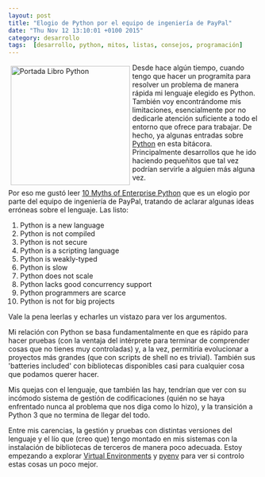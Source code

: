 ```yaml
---
layout: post
title: "Elogio de Python por el equipo de ingeniería de PayPal"
date: "Thu Nov 12 13:10:01 +0100 2015"
category: desarrollo
tags:  [desarrollo, python, mitos, listas, consejos, programación]
---
```






<a href="https://www.flickr.com/photos/fernand0/4748574677/" title="Portada Libro Python"><img src="https://c1.staticflickr.com/5/4097/4748574677_5c6d3db6cb_m.jpg" width="240"  alt="Portada Libro Python" style="float:left; margin:5px"></a>
Desde hace algún tiempo, cuando tengo que hacer un programita para resolver un problema de manera rápida mi lenguaje elegido es Python. También voy encontrándome mis limitaciones, esencialmente por no dedicarle atención suficiente a todo el entorno que ofrece para trabajar. De hecho, ya algunas entradas sobre [Python](http://fernand0.github.io/tags/python/) en esta bitácora. Principalmente desarrollos que he ido haciendo pequeñitos que tal vez podrían servirle a alguien más alguna vez.

Por eso me gustó leer [10 Myths of Enterprise Python](https://www.paypal-engineering.com/2014/12/10/10-myths-of-enterprise-python/) que es un elogio por parte del equipo de ingeniería de PayPal, tratando de aclarar algunas ideas erróneas sobre el lenguaje. Las listo:

1. Python is a new language
2. Python is not compiled
1. Python is not secure
1. Python is a scripting language
1. Python is weakly-typed
1. Python is slow
1. Python does not scale
1. Python lacks good concurrency support
1. Python programmers are scarce
1. Python is not for big projects

Vale la pena leerlas y echarles un vistazo para ver los argumentos.

Mi relación con Python se basa fundamentalmente en que es rápido para hacer pruebas (con la ventaja del intérprete para terminar de comprender cosas que no tienes muy controladas) y, a la vez, permitiría evolucionar a proyectos más grandes (que con scripts de shell no es trivial). También sus 'batteries included' con bibliotecas disponibles casi para cualquier cosa que podamos querer hacer.

Mis quejas con el lenguaje, que también las hay, tendrían que ver con su incómodo sistema de gestión de codificaciones (quién no se haya enfrentado nunca al problema que nos diga como lo hizo), y la transición a Python 3 que no termina de llegar del todo.

Entre mis carencias, la gestión y pruebas con distintas versiones del lenguaje y el lío que (creo que) tengo montado en mis sistemas con la instalación de bibliotecas de terceros de manera poco adecuada. Estoy empezando a explorar [Virtual Environments](http://docs.python-guide.org/en/latest/dev/virtualenvs/) y [pyenv](https://github.com/yyuu/pyenv) para ver si controlo estas cosas un poco mejor.
